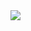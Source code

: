 <!-- <a href="https://99jamsil.github.io/">
  <img src="https://user-images.githubusercontent.com/126365187/232638763-ddb9afb9-991a-4396-9f8a-505cc915cf30.png">
</a>
 -->



<a href="https://99jamsil.github.io/">
  <img src="https://user-images.githubusercontent.com/126365187/233308632-639d8f78-4f3d-4e5e-8f0e-340a4775b937.png">
</a>
